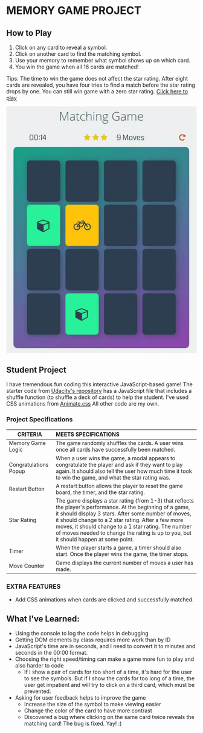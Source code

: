 # MEMORY GAME PROJECT

## How to Play
1. Click on any card to reveal a symbol.
2. Click on another card to find the matching symbol.
3. Use your memory to remember what symbol shows up on which card.
4. You win the game when all 16 cards are matched!

Tips: The time to win the game does not affect the star rating. After eight cards are revealed, you have four tries to find a match before the star rating drops by one. You can still win game with a zero star rating. [Click here to play](https://susanschen.github.io/Memory-Game/)

![game preview](https://github.com/susanschen/Memory-Game/blob/master/img/preview.JPG "game preview")

## Student Project
I have tremendous fun coding this interactive JavaScript-based game! The starter code from [Udacity's repository](https://github.com/udacity/fend-project-memory-game) has a JavaScript file that includes a shuffle function (to shuffle a deck of cards) to help the student. I've used CSS animations from [Animate.css](https://daneden.github.io/animate.css/) All other code are my own.

### Project Specifications

| CRITERIA | MEETS SPECIFICATIONS
|---|:---
| Memory Game Logic | The game randomly shuffles the cards. A user wins once all cards have successfully been matched.
| Congratulations Popup | When a user wins the game, a modal appears to congratulate the player and ask if they want to play again. It should also tell the user how much time it took to win the game, and what the star rating was.
| Restart Button | A restart button allows the player to reset the game board, the timer, and the star rating.
| Star Rating | The game displays a star rating (from 1-3) that reflects the player's performance. At the beginning of a game, it should display 3 stars. After some number of moves, it should change to a 2 star rating. After a few more moves, it should change to a 1 star rating. The number of moves needed to change the rating is up to you, but it should happen at some point.
| Timer | When the player starts a game, a timer should also start. Once the player wins the game, the timer stops.
| Move Counter | Game displays the current number of moves a user has made.

### EXTRA FEATURES
- Add CSS animations when cards are clicked and successfully matched.

## What I've Learned:
 - Using the console to log the code helps in debugging
 - Getting DOM elements by class requires more work than by ID
 - JavaScript's time are in seconds, and I need to convert it to minutes and seconds in the 00:00 format.
 - Choosing the right speed/timing can make a game more fun to play and also harder to code
    - If I show a pair of cards for too short of a time, it's hard for the user to see the symbols. But if I show the cards for too long of a time, the user get impatient and will try to click on a third card, which must be prevented.
 - Asking for user feedback helps to improve the game
    - Increase the size of the symbol to make viewing easier
    - Change the color of the card to have more contrast
    - Discovered a bug where clicking on the same card twice reveals the matching card! The bug is fixed. Yay! :)
